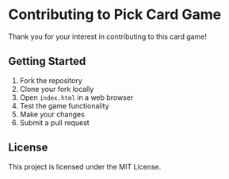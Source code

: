 # Contributing to Pick Card Game

Thank you for your interest in contributing to this card game!

## Getting Started

1. Fork the repository
2. Clone your fork locally
3. Open `index.html` in a web browser
4. Test the game functionality
5. Make your changes
6. Submit a pull request

## License

This project is licensed under the MIT License.